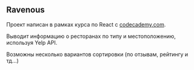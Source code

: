 ## Ravenous

Проект написан в рамках курса по React с [codecademy.com](https://www.codecademy.com).

Выводит информацию о ресторанах по типу и местоположению, используя Yelp API.

Возможны несколько вариантов сортировки (по отзывам, рейтингу и тд...)